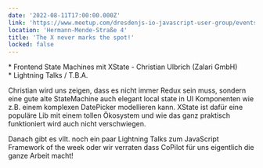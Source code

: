 ```yaml
---
date: '2022-08-11T17:00:00.000Z'
link: 'https://www.meetup.com/dresdenjs-io-javascript-user-group/events/wwdfrqydclbpb/'
location: 'Hermann-Mende-Straße 4'
title: 'The X never marks the spot!'
locked: false
---
```

\* Frontend State Machines mit XState - Christian Ulbrich (Zalari GmbH)  
\* Lightning Talks / T.B.A.

Christian wird uns zeigen, dass es nicht immer Redux sein muss, sondern eine gute alte StateMachine auch elegant local state in UI Komponenten wie z.B. einem komplexen DatePicker modellieren kann. XState ist dafür eine populäre Lib mit einem tollen Ökosystem und wie das ganz praktisch funktioniert wird auch nicht verschwiegen.

Danach gibt es vllt. noch ein paar Lightning Talks zum JavaScript Framework of the week oder wir verraten dass CoPilot für uns eigentlich die ganze Arbeit macht!
